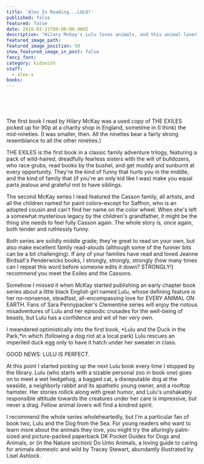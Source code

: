 ```yaml
---
title: 'Alex Is Reading...LULU!'
published: false
featured: false
date: 2016-03-31T09:00:00.000Z
description: "Hilary McKay's Lulu loves animals, and this animal lover loves Lulu."
featured_image_path:
featured_image_position: 50
show_featured_image_in_post: false
fancy_font:
category: kidsmith
staff:
  - alex-s
books:
---
```



&nbsp;

&nbsp;

The first book I read by Hilary McKay was a used copy of THE EXILES picked up for 90p at a charity shop in England, sometime in (I think) the mid-nineties. (I was smaller, then. All the nineties bear a fairly strong resemblance to all the other nineties.)

THE EXILES is the first book in a classic family adventure trilogy, featuring a pack of wild-haired, dreadfully fearless sisters with the will of bulldozers, who race grubs, read books by the bushel, and get muddy and sunburnt at every opportunity. They're the kind of funny that hurts you in the middle, and the kind of family that (if you're an only kid like I was) make you equal parts jealous and grateful not to have siblings.

The second McKay series I read featured the Casson family, all artists, and all the children named for paint colors–except for Saffron, who is an adopted cousin and can't find her name on the color wheel. When she's left a somewhat mysterious legacy by the children's grandfather, it might be the thing she needs to feel fully Casson again. The whole story is, once again, both tender and ruthlessly funny.

Both series are solidly middle grade; they're great to read on your own, but also make excellent family read-alouds (although some of the funnier bits can be a bit challenging). If any of your families have read and loved Jeanne Birdsall's Penderwicks books, I strongly, strongly, strongly (how many times can I repeat this word before someone edits it down? STRONGLY!) recommend you meet the Exiles and the Cassons.

Somehow I missed it when McKay started publishing an early chapter book series about a little black English girl named Lulu, whose defining feature is her no-nonsense, steadfast, all-encompassing love for EVERY ANIMAL ON EARTH. Fans of Sara Pennypacker's Clementine series will enjoy the riotous misadventures of Lulu and her episodic crusades for the well-being of beasts, but Lulu has a confidence and wit of her very own.

I meandered optimistically into the first book, *Lulu and the Duck in the Park,*in which (following a dog riot at a local park) Lulu rescues an imperiled duck egg only to have it hatch under her sweater in class.

GOOD NEWS: LULU IS PERFECT.

At this point I started picking up the next Lulu book every time I stopped by the library. Lulu (who starts with a sizable personal zoo in book one) goes on to meet a wet hedgehog, a bagged cat, a disreputable dog at the seaside, a neighborly rabbit and its apathetic young owner, and a rooftop hamster. Her stories rollick along with great humor, and Lulu's unshakably responsible attitude towards the creatures under her care is impressive, but never a drag. Fellow animal lovers will find a kindred spirit.

I recommend the whole series wholeheartedly, but I'm a particular fan of book two, Lulu and the Dog from the Sea. For young readers who want to learn more about the animals they love, you might try the alluringly palm-sized and picture-packed paperback DK Pocket Guides for Dogs and Animals, or (in the Nature section) Do Unto Animals, a loving guide to caring for animals domestic and wild by Tracey Stewart, abundantly illustrated by Lisel Ashlock.